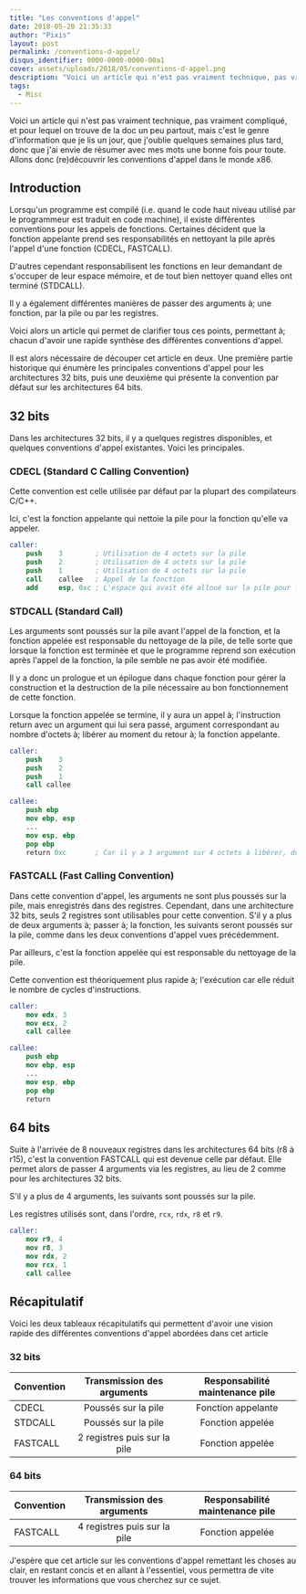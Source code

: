```yaml
---
title: "Les conventions d'appel"
date: 2018-05-20 21:35:33
author: "Pixis"
layout: post
permalink: /conventions-d-appel/
disqus_identifier: 0000-0000-0000-00a1
cover: assets/uploads/2018/05/conventions-d-appel.png
description: "Voici un article qui n'est pas vraiment technique, pas vraiment compliqué, et pour lequel on trouve de la doc un peu partout, mais c'est le genre d'information que je lis un jour, que j'oublie quelques semaines plus tard, donc que j'ai envie de résumer avec mes mots une bonne fois pour toute"
tags:
  - Misc
---
```



Voici un article qui n'est pas vraiment technique, pas vraiment compliqué, et pour lequel on trouve de la doc un peu partout, mais c'est le genre d'information que je lis un jour, que j'oublie quelques semaines plus tard, donc que j'ai envie de résumer avec mes mots une bonne fois pour toute. Allons donc (re)découvrir les conventions d'appel dans le monde x86.

<!--more-->

## Introduction

Lorsqu'un programme est compilé (i.e. quand le code haut niveau utilisé par le programmeur est traduit en code machine), il existe différentes conventions pour les appels de fonctions. Certaines décident que la fonction appelante prend ses responsabilités en nettoyant la pile après l'appel d'une fonction (CDECL, FASTCALL).

D'autres cependant responsabilisent les fonctions en leur demandant de s'occuper de leur espace mémoire, et de tout bien nettoyer quand elles ont terminé (STDCALL).

Il y a également différentes manières de passer des arguments à; une fonction, par la pile ou par les registres.

Voici alors un article qui permet de clarifier tous ces points, permettant à; chacun d'avoir une rapide synthèse des différentes conventions d'appel.

Il est alors nécessaire de découper cet article en deux. Une première partie historique qui énumère les principales conventions d'appel pour les architectures 32 bits, puis une deuxième qui présente la convention par défaut sur les architectures 64 bits.

## 32 bits

Dans les architectures 32 bits, il y a quelques registres disponibles, et quelques conventions d'appel existantes. Voici les principales.


### CDECL (Standard C Calling Convention)

Cette convention est celle utilisée par défaut par la plupart des compilateurs C/C++.

Ici, c'est la fonction appelante qui nettoie la pile pour la fonction qu'elle va appeler.

```nasm
caller:
    push    3        ; Utilisation de 4 octets sur la pile
    push    2        ; Utilisation de 4 octets sur la pile
    push    1        ; Utilisation de 4 octets sur la pile
    call    callee   ; Appel de la fonction
    add     esp, 0xc ; L'espace qui avait été alloué sur la pile pour les variables (12 octets) est nettoyé
```

### STDCALL (Standard Call)

Les arguments sont poussés sur la pile avant l'appel de la fonction, et la fonction appelée est responsable du nettoyage de la pile, de telle sorte que lorsque la fonction est terminée et que le programme reprend son exécution après l'appel de la fonction, la pile semble ne pas avoir été modifiée.

Il y a donc un prologue et un épilogue dans chaque fonction pour gérer la construction et la destruction de la pile nécessaire au bon fonctionnement de cette fonction.

Lorsque la fonction appelée se termine, il y aura un appel à; l'instruction return avec un argument qui lui sera passé, argument correspondant au nombre d'octets à; libérer au moment du retour à; la fonction appelante.

```nasm
caller:
    push    3
    push    2
    push    1
    call callee
```
```nasm
callee:
    push ebp
    mov ebp, esp
    ...
    mov esp, ebp
    pop ebp
    return 0xc       ; Car il y a 3 argument sur 4 octets à libérer, donc 12 octets
```

### FASTCALL (Fast Calling Convention)

Dans cette convention d'appel, les arguments ne sont plus poussés sur la pile, mais enregistrés dans des registres. Cependant, dans une architecture 32 bits, seuls 2 registres sont utilisables pour cette convention. S'il y a plus de deux arguments à; passer à; la fonction, les suivants seront poussés sur la pile, comme dans les deux conventions d'appel vues précédemment.

Par ailleurs, c'est la fonction appelée qui est responsable du nettoyage de la pile.

Cette convention est théoriquement plus rapide à; l'exécution car elle réduit le nombre de cycles d'instructions.

```nasm
caller:
    mov edx, 3
    mov ecx, 2
    call callee
```
```nasm
callee:
    push ebp
    mov ebp, esp
    ...
    mov esp, ebp
    pop ebp
    return
```

## 64 bits

Suite à l'arrivée de 8 nouveaux registres dans les architectures 64 bits (r8 à r15), c'est la convention FASTCALL qui est devenue celle par défaut. Elle permet alors de passer 4 arguments via les registres, au lieu de 2 comme pour les architectures 32 bits.

S'il y a plus de 4 arguments, les suivants sont poussés sur la pile.

Les registres utilisés sont, dans l'ordre, `rcx`, `rdx`, `r8` et `r9`.

```nasm
caller:
    mov r9, 4
    mov r8, 3
    mov rdx, 2
    mov rcx, 1
    call callee
```


## Récapitulatif

Voici les deux tableaux récapitulatifs qui permettent d'avoir une vision rapide des différentes conventions d'appel abordées dans cet article

### 32 bits

| Convention  | Transmission des arguments   | Responsabilité maintenance pile |
| ----------- |:----------------------------:|:-------------------------------:|
| CDECL       | Poussés sur la pile          | Fonction appelante              |
| STDCALL     | Poussés sur la pile          | Fonction appelée                |
| FASTCALL    | 2 registres puis sur la pile | Fonction appelée                |

### 64 bits

| Convention  | Transmission des arguments   | Responsabilité maintenance pile |
| ----------- |:----------------------------:|:-------------------------------:|
| FASTCALL    | 4 registres puis sur la pile | Fonction appelée                |


J'espère que cet article sur les conventions d'appel remettant les choses au clair, en restant concis et en allant à l'essentiel, vous permettra de vite trouver les informations que vous cherchez sur ce sujet.
